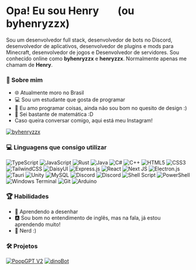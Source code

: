 # Opa! Eu sou Henryㅤㅤ(ou byhenryzzx)


Sou um desenvolvedor full stack, desenvolvedor de bots no Discord, desenvolvedor de aplicativos, desenvolvedor de plugins e mods para Minecraft, desenvolvedor de jogos e Desenvolvedor de servidores. Sou conhecido online como **byhenryzzx** e **henryzzx**. Normalmente apenas me chamam de **Henry**.


### 💫 Sobre mim

- 🌐 Atualmente moro no Brasil
- 💻 Sou um estudante que gosta de programar
- 🎨 Eu amo programar coisas, ainda não sou bom no quesito de design :)
- 📘 Sei bastante de matemática :D
- Caso queira conversar comigo, aqui está meu Instagram!

[![byhenryzzx](https://img.shields.io/badge/byhenryzzx-%231DA1F2.svg?style=for-the-badge&logo=twitter&logoColor=white)](https://twitter.com/byhenryzzx/)


### 💻 Linguagens que consigo utilizar

![TypeScript](https://img.shields.io/badge/typescript-%23007ACC.svg?style=for-the-badge&logo=typescript&logoColor=white)
![JavaScript](https://img.shields.io/badge/javascript-%23323330.svg?style=for-the-badge&logo=javascript&logoColor=%23F7DF1E)
![Rust](https://img.shields.io/badge/rust-%23000000.svg?style=for-the-badge&logo=rust&logoColor=white)
![Java](https://img.shields.io/badge/java-%23ED8B00.svg?style=for-the-badge&logo=openjdk&logoColor=white)
![C#](https://img.shields.io/badge/c%23-%23239120.svg?style=for-the-badge&logo=c-sharp&logoColor=white)
![C++](https://img.shields.io/badge/c++-%2300599C.svg?style=for-the-badge&logo=c%2B%2B&logoColor=white)
![HTML5](https://img.shields.io/badge/html5-%23E34F26.svg?style=for-the-badge&logo=html5&logoColor=white)
![CSS3](https://img.shields.io/badge/css3-%231572B6.svg?style=for-the-badge&logo=css3&logoColor=white)
![TailwindCSS](https://img.shields.io/badge/tailwindcss-%2338B2AC.svg?style=for-the-badge&logo=tailwind-css&logoColor=white)
![DaisyUI](https://img.shields.io/badge/daisyui-5A0EF8?style=for-the-badge&logo=daisyui&logoColor=white)
![Express.js](https://img.shields.io/badge/express.js-%23404d59.svg?style=for-the-badge&logo=express&logoColor=%2361DAFB)
![React](https://img.shields.io/badge/react-%2320232a.svg?style=for-the-badge&logo=react&logoColor=%2361DAFB)
![Next JS](https://img.shields.io/badge/Next-black?style=for-the-badge&logo=next.js&logoColor=white)
![Electron.js](https://img.shields.io/badge/Electron-191970?style=for-the-badge&logo=Electron&logoColor=white)
![Tauri](https://img.shields.io/badge/tauri-%2324C8DB.svg?style=for-the-badge&logo=tauri&logoColor=%23FFFFFF)
![Unity](https://img.shields.io/badge/unity-%23000000.svg?style=for-the-badge&logo=unity&logoColor=white)
![MySQL](https://img.shields.io/badge/mysql-%2300f.svg?style=for-the-badge&logo=mysql&logoColor=white)
![Discord](https://img.shields.io/badge/Discord-%235865F2.svg?style=for-the-badge&logo=discord&logoColor=white)
![Discord](https://img.shields.io/badge/Lua-000081?style=for-the-badge&logo=lua&logoColor=white)
![Shell Script](https://img.shields.io/badge/shell_script-%23121011.svg?style=for-the-badge&logo=gnu-bash&logoColor=white)
![PowerShell](https://img.shields.io/badge/PowerShell-%235391FE.svg?style=for-the-badge&logo=powershell&logoColor=white)
![Windows Terminal](https://img.shields.io/badge/Windows%20Terminal-%234D4D4D.svg?style=for-the-badge&logo=windows-terminal&logoColor=white)
![Git](https://img.shields.io/badge/git-%23F05033.svg?style=for-the-badge&logo=git&logoColor=white)
![Arduino](https://img.shields.io/badge/-Arduino-00979D?style=for-the-badge&logo=Arduino&logoColor=white)

### 🏆 Habilidades

- 🎨 Aprendendo a desenhar
- 🅰 Sou bom no entendimento de inglês, mas na fala, já estou aprendendo muito!
- 📘 Nerd :)

### 🛠️ Projetos

[![PoopGPT V2](https://img.shields.io/badge/GoldGPT-ffd700?style=for-the-badge&logo=poop&logoColor=white)](https://www.github.com/byhenryzzx/PoopGPTv2)
[![dinoBot](https://img.shields.io/badge/dinoBot-0096ff?style=for-the-badge&logo=&logoColor=white)](https://www.github.com/byhenryzzx/dinoBot)
